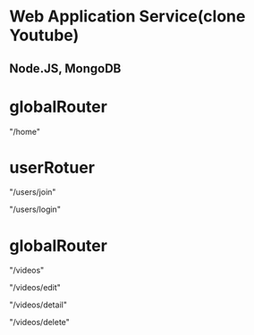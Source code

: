 Web Application Service(clone Youtube)
================================================
Node.JS, MongoDB
---------------- 
# globalRouter
"/home"

# userRotuer
"/users/join"

"/users/login"

# globalRouter
"/videos"

"/videos/edit"

"/videos/detail"

"/videos/delete"

